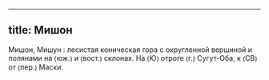 
---
title: Мишон
---
Мишон, Мишун
: лесистая коническая гора с округленной вершиной и полянами на ⦅юж.⦆ и ⦅вост.⦆ склонах. На ⦅Ю⦆ отроге ⦅г.⦆ Сугут-Оба, к ⦅СВ⦆ от ⦅пер.⦆ Маски.
